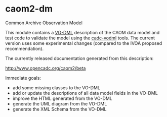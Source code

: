 # caom2-dm
Common Archive Observation Model

This module contains a <a href="http://www.ivoa.net/documents/VODML/index.html">VO-DML</a> 
description of the CAOM data model and test code to validate the model using the 
<a href="https://github.com/opencadc/core/tree/master/cadc-vodml">cadc-vodml</a> tools. The 
current version uses some experimental changes (compared to the IVOA proposed recommendation).

The currently released documentation generated from this description:

<a href="http://www.opencadc.org/caom2/beta">http://www.opencadc.org/caom2/beta</a>

Immediate goals:
- add some missing classes to the VO-DML 
- add or update the descriptions of all data model fields in the VO-DML
- improve the HTML generated from the VO-DML
- generate the UML diagram from the VO-DML
- generate the XML Schema from the VO-DML


